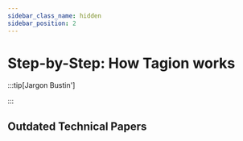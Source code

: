 ```yaml
---
sidebar_class_name: hidden
sidebar_position: 2
---
```

# Step-by-Step: How Tagion works 

:::tip[Jargon Bustin']



:::


## Outdated Technical Papers


